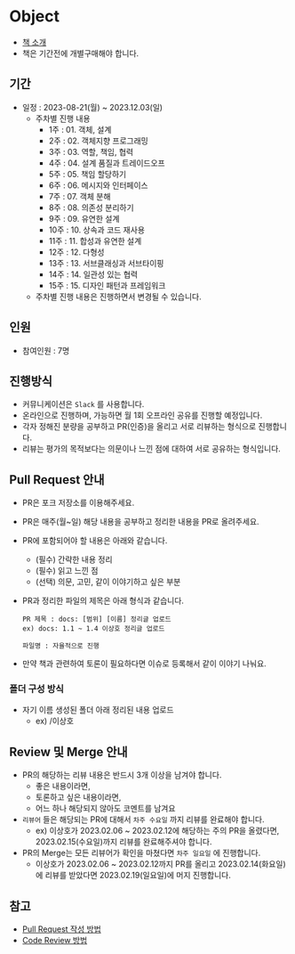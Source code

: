 # Object

- [책 소개](https://www.yes24.com/Product/Goods/74219491)
- 책은 기간전에 개별구매해야 합니다.

## 기간

- 일정 : 2023-08-21(월) ~ 2023.12.03(일)
  - 주차별 진행 내용
    - 1주 : 01. 객체, 설계
    - 2주 : 02. 객체지향 프로그래밍
    - 3주 : 03. 역할, 책임, 협력
    - 4주 : 04. 설계 품질과 트레이드오프
    - 5주 : 05. 책임 할당하기
    - 6주 : 06. 메시지와 인터페이스
    - 7주 : 07. 객체 분해
    - 8주 : 08. 의존성 분리하기
    - 9주 : 09. 유연한 설계
    - 10주 : 10. 상속과 코드 재사용
    - 11주 : 11. 합성과 유연한 설계
    - 12주 : 12. 다형성
    - 13주 : 13. 서브클래싱과 서브타이핑
    - 14주 : 14. 일관성 있는 협력
    - 15주 : 15. 디자인 패턴과 프레임워크
  - 주차별 진행 내용은 진행하면서 변경될 수 있습니다.

## 인원

- 참여인원 : 7명

## 진행방식

- 커뮤니케이션은 `Slack` 를 사용합니다.
- 온라인으로 진행하며, 가능하면 월 1회 오프라인 공유를 진행할 예정입니다.
- 각자 정해진 분량을 공부하고 PR(인증)을 올리고 서로 리뷰하는 형식으로 진행합니다.
- 리뷰는 평가의 목적보다는 의문이나 느낀 점에 대하여 서로 공유하는 형식입니다.

## Pull Request 안내

- PR은 포크 저장소를 이용해주세요.
- PR은 매주(월~일) 해당 내용을 공부하고 정리한 내용을 PR로 올려주세요.
- PR에 포함되어야 할 내용은 아래와 같습니다.
  - (필수) 간략한 내용 정리
  - (필수) 읽고 느낀 점
  - (선택) 의문, 고민, 같이 이야기하고 싶은 부분
- PR과 정리한 파일의 제목은 아래 형식과 같습니다.

  ```
  PR 제목 : docs: [범위] [이름] 정리글 업로드
  ex) docs: 1.1 ~ 1.4 이상호 정리글 업로드

  파일명 : 자율적으로 진행
  ```
- 만약 책과 관련하여 토론이 필요하다면 이슈로 등록해서 같이 이야기 나눠요.

### 폴더 구성 방식

- 자기 이름 생성된 폴더 아래 정리된 내용 업로드
  - ex) /이상호

## Review 및 Merge 안내

- PR의 해당하는 리뷰 내용은 반드시 3개 이상을 남겨야 합니다.
  - 좋은 내용이라면, 
  - 토론하고 싶은 내용이라면,
  - 어느 하나 해당되지 않아도 코멘트를 남겨요
- `리뷰어` 들은 해당되는 PR에 대해서 `차주 수요일` 까지 리뷰를 완료해야 합니다.
  - ex) 이상호가 2023.02.06 ~ 2023.02.12에 해당하는 주의 PR을 올렸다면, 2023.02.15(수요일)까지 리뷰를 완료해주셔야 합니다.
- PR의 Merge는 모든 리뷰어가 확인을 마쳤다면 `차주 일요일` 에 진행합니다.
  - 이상호가 2023.02.06 ~ 2023.02.12까지 PR를 올리고 2023.02.14(화요일)에 리뷰를 받았다면 2023.02.19(일요일)에 머지 진행합니다.

## 참고

- [Pull Request 작성 방법](https://github.com/bithumb-study/notification/blob/main/pull-request.md)
- [Code Review 방법](https://github.com/bithumb-study/notification/blob/main/code-review.md)
